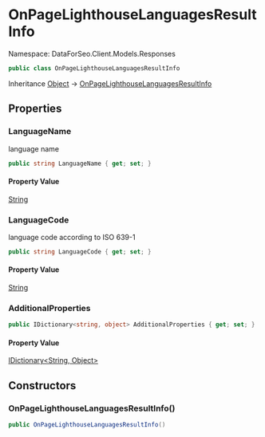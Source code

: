 # OnPageLighthouseLanguagesResultInfo

Namespace: DataForSeo.Client.Models.Responses

```csharp
public class OnPageLighthouseLanguagesResultInfo
```

Inheritance [Object](https://docs.microsoft.com/en-us/dotnet/api/system.object) → [OnPageLighthouseLanguagesResultInfo](./dataforseo.client.models.responses.onpagelighthouselanguagesresultinfo.md)

## Properties

### **LanguageName**

language name

```csharp
public string LanguageName { get; set; }
```

#### Property Value

[String](https://docs.microsoft.com/en-us/dotnet/api/system.string)<br>

### **LanguageCode**

language code according to ISO 639-1

```csharp
public string LanguageCode { get; set; }
```

#### Property Value

[String](https://docs.microsoft.com/en-us/dotnet/api/system.string)<br>

### **AdditionalProperties**

```csharp
public IDictionary<string, object> AdditionalProperties { get; set; }
```

#### Property Value

[IDictionary&lt;String, Object&gt;](https://docs.microsoft.com/en-us/dotnet/api/system.collections.generic.idictionary-2)<br>

## Constructors

### **OnPageLighthouseLanguagesResultInfo()**

```csharp
public OnPageLighthouseLanguagesResultInfo()
```
